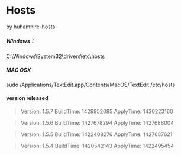 Hosts
=====
by huhamhire-hosts



##### Windows：

 C:\Windows\System32\drivers\etc\hosts

##### MAC OSX

 sudo /Applications/TextEdit.app/Contents/MacOS/TextEdit /etc/hosts



#### version released

> Version: 1.5.7
> BuildTime: 1429952085
> ApplyTime: 1430223160

> Version: 1.5.6
> BuildTime: 1427678294
> ApplyTime: 1427688004


> Version: 1.5.5
> BuildTime: 1422408276
> ApplyTime: 1427687621


> Version: 1.5.4
> BuildTime: 1420542143
> ApplyTime: 1422495454



[1]: https://github.com/highsea/Hosts/fork "fork hosts"
